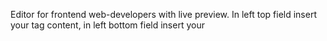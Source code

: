 Editor for frontend web-developers with live preview.
In left top field insert your <body> tag content, in left bottom field insert your <style> content, and enjoy!
Web browser updates in realtime, not depending on what are you editing -- CSS or HTML content!